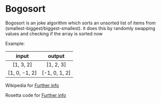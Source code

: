 # Bogosort
Bogosort is an joke algorithm which sorts an unsorted list of items from (smallest-biggest/biggest-smallest).
it does this by randomly swapping values and checking if the array is sorted now

Example:

| input | output |
|  :-:  |  :-:   |
| [1, 3, 2]    | [1, 2, 3]    |
| [1, 0, -1, 2] | [-1, 0, 1, 2] |

Wikipedia for [Further info](https://nl.wikipedia.org/wiki/Bogosort)

Rosetta code for [Further info](http://www.rosettacode.org/wiki/Sorting_algorithms/Bogosort)

